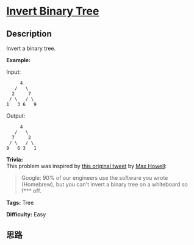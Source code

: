 # [Invert Binary Tree][title]

## Description

Invert a binary tree.

**Example:**

Input:
                 4       /   \      2     7     / \   / \    1   3 6   9

Output:
                 4       /   \      7     2     / \   / \    9   6 3   1

**Trivia:**  
This problem was inspired by [this original
tweet](https://twitter.com/mxcl/status/608682016205344768) by [Max
Howell](https://twitter.com/mxcl):

> Google: 90% of our engineers use the software you wrote (Homebrew), but you
can't invert a binary tree on a whiteboard so f*** off.


**Tags:** Tree

**Difficulty:** Easy

## 思路

[title]: https://leetcode.com/problems/invert-binary-tree
